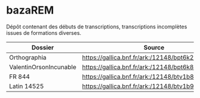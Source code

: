 # bazaREM

Dépôt contenant des débuts de transcriptions, transcriptions incomplètes issues de formations diverses.

| Dossier | Source |
| ------- | ------ |
| Orthographia | https://gallica.bnf.fr/ark:/12148/bpt6k2292109 |
| ValentinOrsonIncunable | https://gallica.bnf.fr/ark:/12148/bpt6k8713143m.r |
| FR 844 | https://gallica.bnf.fr/ark:/12148/btv1b84192440 |
| Latin 14525 | https://gallica.bnf.fr/ark:/12148/btv1b9080806r |